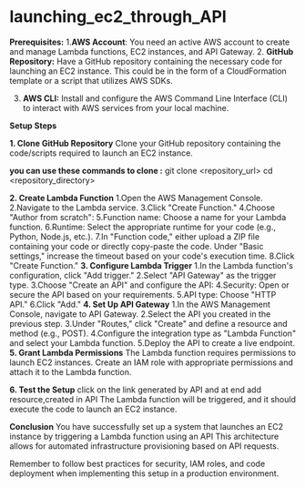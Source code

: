 # launching_ec2_through_API
**Prerequisites:**
1.**AWS Account**: You need an active AWS account to create and manage Lambda functions, EC2 instances, and API 
  Gateway.
2. **GitHub Repository:** Have a GitHub repository containing the necessary code for launching an EC2 instance. This 
   could be in the form of a CloudFormation template or a script that utilizes AWS SDKs.

3. **AWS CLI:** Install and configure the AWS Command Line Interface (CLI) to interact with AWS services from your local machine.

**Setup Steps**

**1. Clone GitHub Repository**
Clone your GitHub repository containing the code/scripts required to launch an EC2 instance.

**you can use these commands to clone :**
  git clone <repository_url>
  cd <repository_directory>

**2. Create Lambda Function**
  1.Open the AWS Management Console.
  2.Navigate to the Lambda service.
  3.Click "Create Function."
  4.Choose "Author from scratch":
  5.Function name: Choose a name for your Lambda function.
  6.Runtime: Select the appropriate runtime for your code (e.g., Python, Node.js, etc.).
  7.In "Function code," either upload a ZIP file containing your code or directly copy-paste the code.
   Under "Basic settings," increase the timeout based on your code's execution time.
  8.Click "Create Function."
**3. Configure Lambda Trigger**
  1.In the Lambda function's configuration, click "Add trigger."
  2.Select "API Gateway" as the trigger type.
  3.Choose "Create an API" and configure the API:
  4.Security: Open or secure the API based on your requirements.
  5.API type: Choose "HTTP API."
  6.Click "Add."
**4. Set Up API Gateway**
  1.In the AWS Management Console, navigate to API Gateway.
  2.Select the API you created in the previous step.
  3.Under "Routes," click "Create" and define a resource and method (e.g., POST).
  4.Configure the integration type as "Lambda Function" and select your Lambda function.
  5.Deploy the API to create a live endpoint.
**5. Grant Lambda Permissions**
    The Lambda function requires permissions to launch EC2 instances. Create an IAM role with appropriate 
  permissions and attach it to the Lambda function.

**6. Test the Setup**
click on the link generated by API and at end add resource,created in API
The Lambda function will be triggered, and it should execute the code to launch an EC2 instance.

**Conclusion**
You have successfully set up a system that launches an EC2 instance by triggering a Lambda function using an API This architecture allows for automated infrastructure provisioning based on API requests.

Remember to follow best practices for security, IAM roles, and code deployment when implementing this setup in a production environment.









